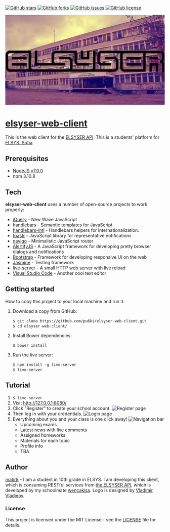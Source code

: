 [![GitHub stars](https://img.shields.io/github/stars/pu6ki/elsyser-web-client.svg?style=flat-square)](https://github.com/pu6ki/elsyser-web-client/stargazers)
[![GitHub forks](https://img.shields.io/github/forks/pu6ki/elsyser-web-client.svg?style=flat-square)](https://github.com/pu6ki/elsyser-web-client/network)
[![GitHub issues](https://img.shields.io/github/issues/pu6ki/elsyser-web-client.svg?style=flat-square)](https://github.com/pu6ki/elsyser-web-client/issues)
[![GitHub license](https://img.shields.io/badge/license-MIT-blue.svg?style=flat-square)](https://raw.githubusercontent.com/pu6ki/elsyser-web-client/master/LICENSE)

![Logo](https://raw.githubusercontent.com/pu6ki/elsyser-web-client/master/static/tues_building_with_logo.jpg)

# [elsyser-web-client](https://elsyser.aerobatic.io)
This is the web client for the [ELSYSER API](https://github.com/pu6ki/elsyser/). This is a students' platform for [ELSYS, Sofia](http://elsys-bg.org).

## Prerequisites

- [NodeJS v7.0.0](https://nodejs.org/en/)
- npm 3.10.8

## Tech

**elsyser-web-client** uses a number of open-source projects to work properly:

* [jQuery](https://github.com/jquery/jquery) - New Wave JavaScript
* [handlebars](https://github.com/wycats/handlebars.js/) - Semantic templates for JavaScript
* [handlebars-intl](https://github.com/yahoo/handlebars-intl) - Handlebars helpers for internationalization.
* [toastr](https://github.com/CodeSeven/toastr) - JavaScript library for representative notifications
* [navigo](https://github.com/krasimir/navigo) - Minimalistic JavaScript router
* [AlertifyJS](https://github.com/MohammadYounes/AlertifyJS) - A JavaScript framework for developing pretty browser dialogs and notifications
* [Bootstrap](https://github.com/twbs/bootstrap) - Framework for developing responsive UI on the web
* [Jasmine](https://jasmine.github.io/) - Testing framework
* [live-server](https://github.com/tapio/live-server) - A small HTTP web server with live reload
* [Visual Studio Code](https://github.com/Microsoft/vscode) - Another cool text editor

## Getting started

How to copy this project to your local machine and run it:

1. Download a copy from GitHub:

    ```
    $ git clone https://github.com/pu6ki/elsyser-web-client.git
    $ cd elsyser-web-client/
    ```

2. Install Bower dependencies:

    ```
    $ bower install
    ```

3. Run the live server:

    ```
    $ npm install -g live-server
    $ live-server
    ```

## Tutorial

1. `$ live-server`
2. Visit http://127.0.0.1:8080/
3. Click "Register" to create your school account.
    ![Register page](https://raw.githubusercontent.com/pu6ki/elsyser-web-client/master/static/register-page.png)
4. Then log in with your credentials.
    ![Login page](https://raw.githubusercontent.com/pu6ki/elsyser-web-client/master/static/login-page.png)
5. Everything about you and your class is one click away!
    ![Navigation bar](https://raw.githubusercontent.com/pu6ki/elsyser-web-client/master/static/home-page.png)
    - Upcoming exams
    - Latest news with live comments
    - Assigned homeworks
    - Materials for each topic
    - Profile info
    - TBA

## Author

[matir8](https://github.com/matir8) - I am a student in 10th grade in ELSYS.
I am developing this client, which is consuming RESTful services from [the ELSYSER API](https://github.com/pu6ki/elsyser),
which is developed by my schoolmate [wencakisa](https://github.com/wencakisa).
Logo is designed by [Vladimir Vladinov](https://github.com/thehughmungus).

### License

This project is licensed under the MIT License - see the [LICENSE](LICENSE) file for details.
